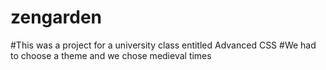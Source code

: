 # zengarden
#This was a project for a university class entitled Advanced CSS
#We had to choose a theme and we chose medieval times
